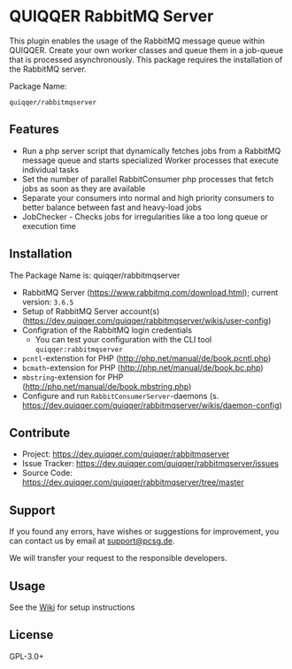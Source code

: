 QUIQQER RabbitMQ Server
========

This plugin enables the usage of the RabbitMQ message queue within QUIQQER. Create your own worker classes and queue them in a job-queue that is processed asynchronously.
This package requires the installation of the RabbitMQ server. 

Package Name:

    quiqqer/rabbitmqserver

Features
--------
* Run a php server script that dynamically fetches jobs from a RabbitMQ message queue and starts specialized Worker processes
that execute individual tasks
* Set the number of parallel RabbitConsumer php processes that fetch jobs as soon as they are available
* Separate your consumers into normal and high priority consumers to better balance between fast and heavy-load jobs
* JobChecker - Checks jobs for irregularities like a too long queue or execution time

Installation
------------
The Package Name is: quiqqer/rabbitmqserver

* RabbitMQ Server (https://www.rabbitmq.com/download.html); current version: `3.6.5`
* Setup of RabbitMQ Server account(s) (https://dev.quiqqer.com/quiqqer/rabbitmqserver/wikis/user-config)
* Configration of the RabbitMQ login credentials
  * You can test your configuration with the CLI tool `quiqqer:rabbitmqserver`
* `pcntl`-extenstion for PHP (http://php.net/manual/de/book.pcntl.php)
* `bcmath`-extension for PHP (http://php.net/manual/de/book.bc.php)
* `mbstring`-extension for PHP (http://php.net/manual/de/book.mbstring.php)
* Configure and run `RabbitConsumerServer`-daemons (s. https://dev.quiqqer.com/quiqqer/rabbitmqserver/wikis/daemon-config)

Contribute
----------
- Project: https://dev.quiqqer.com/quiqqer/rabbitmqserver
- Issue Tracker: https://dev.quiqqer.com/quiqqer/rabbitmqserver/issues
- Source Code: https://dev.quiqqer.com/quiqqer/rabbitmqserver/tree/master

Support
-------
If you found any errors, have wishes or suggestions for improvement,
you can contact us by email at support@pcsg.de.

We will transfer your request to the responsible developers.

Usage
-------
See the [Wiki](https://dev.quiqqer.com/quiqqer/queuemanager/wikis/home) for setup instructions

License
-------
GPL-3.0+

